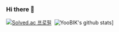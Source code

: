 ### Hi there 👋

[![Solved.ac
프로필](http://mazassumnida.wtf/api/v2/generate_badge?boj=quddlr96)](https://solved.ac/quddlr96)&nbsp;&nbsp;![YooBIK's github stats](https://github-readme-stats.vercel.app/api?username=YooBIK&show_icons=true)]

<!--
**YooBIK/YooBIK** is a ✨ _special_ ✨ repository because its `README.md` (this file) appears on your GitHub profile.

Here are some ideas to get you started:

- 🔭 I’m currently working on ...
- 🌱 I’m currently learning ...
- 👯 I’m looking to collaborate on ...
- 🤔 I’m looking for help with ...
- 💬 Ask me about ...
- 📫 How to reach me: ...
- 😄 Pronouns: ...
- ⚡ Fun fact: ...
-->

